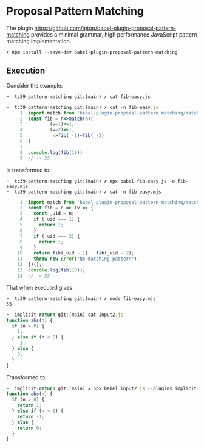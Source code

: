 # Proposal Pattern Matching

The plugin https://github.com/iptop/babel-plugin-proposal-pattern-matching provides a minimal grammar, high performance JavaScript pattern matching implementation.

```
✗ npm install --save-dev babel-plugin-proposal-pattern-matching
```

## Execution

Consider the example:

`➜  tc39-pattern-matching git:(main) ✗ cat fib-easy.js`
```js 
➜  tc39-pattern-matching git:(main) ✗ cat -n fib-easy.js 
     1  import match from 'babel-plugin-proposal-pattern-matching/match.js'
     2  const fib = n=>match(n)(
     3          (v=1)=>1,
     4          (v=2)=>1,
     5          _=>fib(_-1)+fib(_-2)
     6  )
     7
     8  console.log(fib(10))
     9  // -> 55
```

Is transformed to:

```
➜  tc39-pattern-matching git:(main) ✗ npx babel fib-easy.js -o fib-easy.mjs
➜  tc39-pattern-matching git:(main) ✗ cat -n fib-easy.mjs
```
```js
     1  import match from 'babel-plugin-proposal-pattern-matching/match.js';
     2  const fib = n => (v => {
     3    const _uid = n;
     4    if (_uid === 1) {
     5      return 1;
     6    }
     7    if (_uid === 2) {
     8      return 1;
     9    }
    10    return fib(_uid - 1) + fib(_uid - 2);
    11    throw new Error("No matching pattern");
    12  })();
    13  console.log(fib(10));
    14  // -> 55
```
That when executed gives:

```
➜  tc39-pattern-matching git:(main) ✗ node fib-easy.mjs 
55
```

```js
➜  implicit-return git:(main) cat input2.js 
function abs(n) {
  if (n > 0) {
    1;
  } else if (n < 0) {
    -1;
  } else {
    0;
  }
}
```

Transformed to:

```js
➜  implicit-return git:(main) ✗ npx babel input2.js --plugins implicit-return
function abs(n) {
  if (n > 0) {
    return 1;
  } else if (n < 0) {
    return -1;
  } else {
    return 0;
  }
}
```
